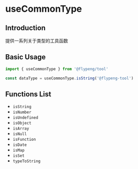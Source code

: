 # useCommonType

## Introduction

提供一系列关于类型的工具函数

## Basic Usage

```ts
import { useCommonType } from '@flypeng/tool'

const dataType = useCommonType.isString('@flypeng-tool')
```

## Functions List

- `isString`
- `isNumber`
- `isUndefined`
- `isObject`
- `isArray`
- `isNull`
- `isFunction`
- `isDate`
- `isMap`
- `isSet`
- `typeToString`
